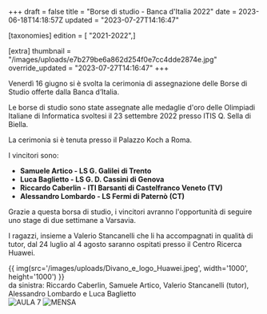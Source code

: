 +++
draft = false
title = "Borse di studio - Banca d'Italia 2022"
date = 2023-06-18T14:18:57Z
updated = "2023-07-27T14:16:47"

[taxonomies]
edition = [ "2021-2022",]

[extra]
thumbnail = "/images/uploads/e7b279be6a862d254f0e7cc4dde2874e.jpg"
override_updated = "2023-07-27T14:16:47"
+++

Venerdì 16 giugno si è svolta la cerimonia di assegnazione delle Borse di Studio offerte dalla Banca d’Italia.

Le borse di studio sono state assegnate alle medaglie d'oro delle Olimpiadi Italiane di Informatica svoltesi il 23 settembre 2022 presso ITIS Q. Sella di Biella.

La cerimonia si è tenuta presso il Palazzo Koch a Roma.

I vincitori sono:

- **Samuele Artico - LS G. Galilei di Trento**
- **Luca Baglietto - LS G. D. Cassini di Genova**
- **Riccardo Caberlin - ITI Barsanti di Castelfranco Veneto (TV)**
- **Alessandro Lombardo - LS Fermi di Paternò (CT)**

Grazie a questa borsa di studio, i vincitori avranno l'opportunità di seguire uno stage di due settimane a Varsavia.

I ragazzi, insieme a Valerio Stancanelli che li ha accompagnati in qualità di tutor, dal 24 luglio al 4 agosto saranno ospitati presso il Centro Ricerca Huawei.

{{ img(src='/images/uploads/Divano_e_logo_Huawei.jpeg', width='1000', height='1000') }}<br/> da sinistra: Riccardo Caberlin, Samuele Artico, Valerio Stancanelli (tutor), Alessandro Lombardo e Luca Baglietto <br/>![AULA 7](/images/uploads/AULA_7.jpeg)
![MENSA](/images/uploads/MENSA.jpeg)
